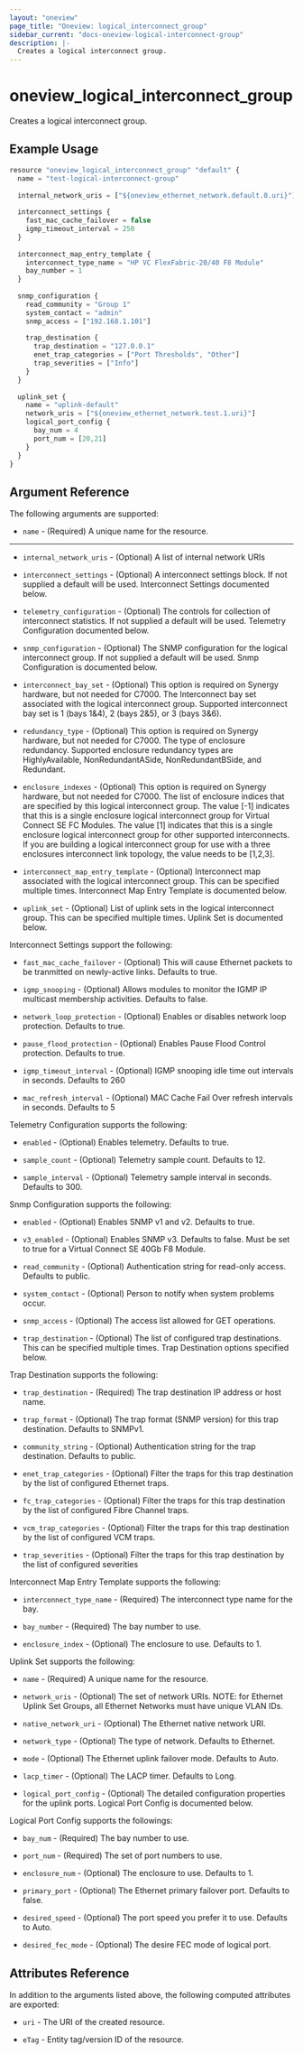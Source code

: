 ```yaml
---
layout: "oneview"
page_title: "Oneview: logical_interconnect_group"
sidebar_current: "docs-oneview-logical-interconnect-group"
description: |-
  Creates a logical interconnect group.
---
```


# oneview\_logical\_interconnect\_group

Creates a logical interconnect group.

## Example Usage

```js
resource "oneview_logical_interconnect_group" "default" {
  name = "test-logical-interconnect-group"
  
  internal_network_uris = ["${oneview_ethernet_network.default.0.uri}"]
  
  interconnect_settings {
    fast_mac_cache_failover = false
    igmp_timeout_interval = 250
  }
  
  interconnect_map_entry_template {
    interconnect_type_name = "HP VC FlexFabric-20/40 F8 Module"
    bay_number = 1
  }
  
  snmp_configuration {
    read_community = "Group 1"
    system_contact = "admin"
    snmp_access = ["192.168.1.101"]
    
    trap_destination {
      trap_destination = "127.0.0.1"
      enet_trap_categories = ["Port Thresholds", "Other"]
      trap_severities = ["Info"]
    }
  }
  
  uplink_set {
    name = "uplink-default"
    network_uris = ["${oneview_ethernet_network.test.1.uri}"]
    logical_port_config {
      bay_num = 4
      port_num = [20,21]
    }
  }
}
```

## Argument Reference

The following arguments are supported: 

* `name` - (Required) A unique name for the resource.

- - -

* `internal_network_uris` - (Optional) A list of internal network URIs

* `interconnect_settings` - (Optional) A interconnect settings block. If not supplied a default will be used.
  Interconnect Settings documented below.

* `telemetry_configuration` - (Optional) The controls for collection of interconnect statistics. 
  If not supplied a default will be used. Telemetry Configuration documented below.
  
* `snmp_configuration` - (Optional) The SNMP configuration for the logical interconnect group. 
  If not supplied a default will be used. Snmp Configuration is documented below.

* `interconnect_bay_set` - (Optional) This option is required on Synergy hardware, but not needed for C7000.
  The Interconnect bay set associated with the logical interconnect group. Supported interconnect bay set is
  1 (bays 1&4), 2 (bays 2&5), or 3 (bays 3&6).

* `redundancy_type` - (Optional) This option is required on Synergy hardware, but not needed for C7000.
  The type of enclosure redundancy. Supported enclosure redundancy types are HighlyAvailable,
  NonRedundantASide, NonRedundantBSide, and Redundant.

* `enclosure_indexes` - (Optional) This option is required on Synergy hardware, but not needed for C7000.
  The list of enclosure indices that are specified by this logical interconnect group. The value [-1] indicates
  that this is a single enclosure logical interconnect group for Virtual Connect SE FC Modules. The value [1]
  indicates that this is a single enclosure logical interconnect group for other supported interconnects. If
  you are building a logical interconnect group for use with a three enclosures interconnect link topology, the
  value needs to be [1,2,3].

* `interconnect_map_entry_template` - (Optional) Interconnect map associated with the logical interconnect group.
  This can be specified multiple times. Interconnect Map Entry Template is documented below. 

* `uplink_set` - (Optional) List of uplink sets in the logical interconnect group.
  This can be specified multiple times. Uplink Set is documented below. 

Interconnect Settings support the following:

* `fast_mac_cache_failover` - (Optional) This will cause Ethernet packets to be tranmitted on newly-active links.
  Defaults to true.

* `igmp_snooping` - (Optional) Allows modules to monitor the IGMP IP multicast membership activities.
  Defaults to false.
  
* `network_loop_protection` - (Optional) Enables or disables network loop protection.
  Defaults to true.
  
* `pause_flood_protection` - (Optional) Enables Pause Flood Control protection.
  Defaults to true. 
  
* `igmp_timeout_interval` - (Optional) IGMP snooping idle time out intervals in seconds.
  Defaults to 260
  
* `mac_refresh_interval` - (Optional)  MAC Cache Fail Over refresh intervals in seconds.
  Defaults to 5

Telemetry Configuration supports the following:

* `enabled` - (Optional) Enables telemetry. Defaults to true.

* `sample_count` - (Optional) Telemetry sample count. Defaults to 12.

* `sample_interval` - (Optional) Telemetry sample interval in seconds. Defaults to 300.

Snmp Configuration supports the following: 

* `enabled` - (Optional) Enables SNMP v1 and v2. Defaults to true.

* `v3_enabled` - (Optional) Enables SNMP v3.  Defaults to false.  Must be set to true
  for a Virtual Connect SE 40Gb F8 Module.

* `read_community` - (Optional) Authentication string for read-only access.
  Defaults to public.

* `system_contact` - (Optional) Person to notify when system problems occur.

* `snmp_access` - (Optional) The access list allowed for GET operations.

* `trap_destination` - (Optional) The list of configured trap destinations.
  This can be specified multiple times. Trap Destination options specified below.

Trap Destination supports the following:

* `trap_destination` - (Required) The trap destination IP address or host name.

* `trap_format` - (Optional) The trap format (SNMP version) for this trap destination.
  Defaults to SNMPv1.

* `community_string` - (Optional)  Authentication string for the trap destination.
  Defaults to public. 

* `enet_trap_categories` - (Optional)  Filter the traps for this trap destination by the list of configured Ethernet traps.

* `fc_trap_categories` - (Optional)  Filter the traps for this trap destination by the list of configured Fibre Channel traps.

* `vcm_trap_categories` - (Optional) Filter the traps for this trap destination by the list of configured VCM traps.

* `trap_severities` - (Optional) Filter the traps for this trap destination by the list of configured severities

Interconnect Map Entry Template supports the following:

* `interconnect_type_name` - (Required) The interconnect type name for the bay.

* `bay_number` - (Required) The bay number to use. 

* `enclosure_index` - (Optional) The enclosure to use. Defaults to 1.

Uplink Set supports the following:

* `name` - (Required) A unique name for the resource.

* `network_uris` - (Optional) The set of network URIs. NOTE: for Ethernet Uplink Set Groups, 
  all Ethernet Networks must have unique VLAN IDs.

* `native_network_uri` - (Optional) The Ethernet native network URI.

* `network_type` - (Optional) The type of network. Defaults to Ethernet.

* `mode` - (Optional) The Ethernet uplink failover mode. Defaults to Auto.

* `lacp_timer` - (Optional) The LACP timer. Defaults to Long.

* `logical_port_config` - (Optional) The detailed configuration properties for the uplink ports.
  Logical Port Config is documented below.

Logical Port Config supports the followings:

* `bay_num` - (Required) The bay number to use. 

* `port_num` - (Required) The set of port numbers to use.

* `enclosure_num` - (Optional) The enclosure to use. Defaults to 1.

* `primary_port` - (Optional) The Ethernet primary failover port. Defaults to false.

* `desired_speed` - (Optional) The port speed you prefer it to use. Defaults to Auto.

* `desired_fec_mode` - (Optional)  The desire FEC mode of logical port.


## Attributes Reference

In addition to the arguments listed above, the following computed attributes are exported:

* `uri` - The URI of the created resource.

* `eTag` - Entity tag/version ID of the resource.
